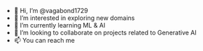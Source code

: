 - 👋 Hi, I’m @vagabond1729
- 👀 I’m interested in exploring new domains
- 🌱 I’m currently learning ML & AI
- 💞️ I’m looking to collaborate on projects related to Generative AI
- 📫 You can reach me 

<!---
vagabond1729/vagabond1729 is a ✨ special ✨ repository because its `README.md` (this file) appears on your GitHub profile.
You can click the Preview link to take a look at your changes.
--->
